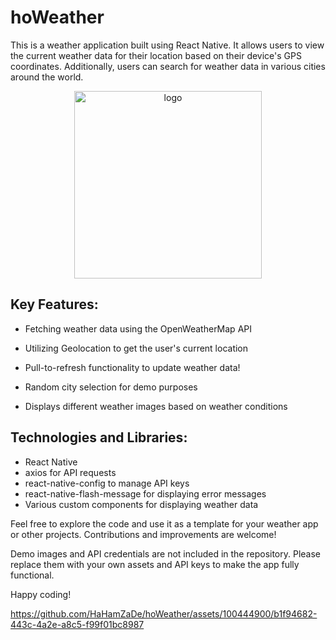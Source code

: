 # hoWeather

This is a weather application built using React Native. It allows users to view the current weather data for their location based on their device's GPS coordinates. Additionally, users can search for weather data in various cities around the world.

<p align="center"><img src="https://github.com/HaHamZaDe/hoWeather/assets/100444900/5966730b-112f-4f69-8adb-924dd9176a07" alt="logo" width="300"></p>



## Key Features:
- Fetching weather data using the OpenWeatherMap API
- Utilizing Geolocation to get the user's current location
- Pull-to-refresh functionality to update weather data!

- Random city selection for demo purposes
- Displays different weather images based on weather conditions

## Technologies and Libraries:
- React Native
- axios for API requests
- react-native-config to manage API keys
- react-native-flash-message for displaying error messages
- Various custom components for displaying weather data

Feel free to explore the code and use it as a template for your weather app or other projects. Contributions and improvements are welcome!

Demo images and API credentials are not included in the repository. Please replace them with your own assets and API keys to make the app fully functional.

Happy coding!


https://github.com/HaHamZaDe/hoWeather/assets/100444900/b1f94682-443c-4a2e-a8c5-f99f01bc8987

